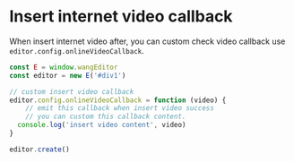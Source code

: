 # Insert internet video callback

When insert internet video after, you can custom check video callback use `editor.config.onlineVideoCallback`.

```jsx
const E = window.wangEditor
const editor = new E('#div1')

// custom insert video callback
editor.config.onlineVideoCallback = function (video) {
 	// emit this callback when insert video success
    // you can custom this callback content.
  console.log('insert video content', video)
}

editor.create()
```